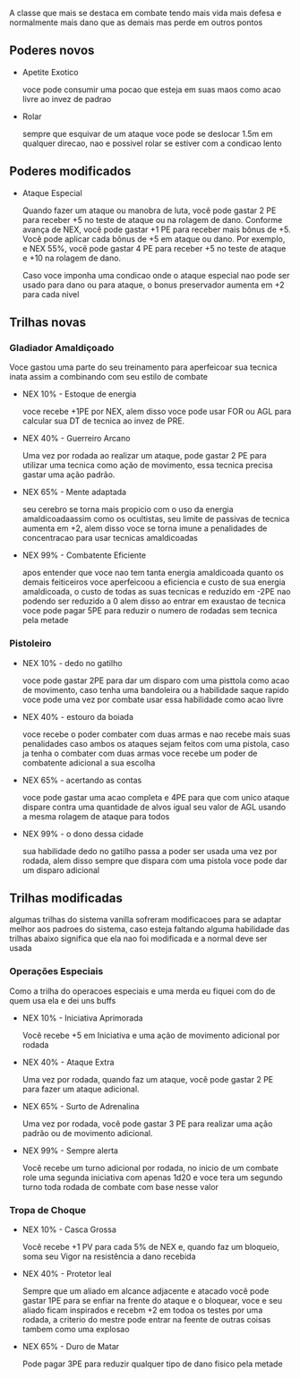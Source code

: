 A classe que mais se destaca em combate tendo mais vida mais defesa e normalmente mais dano que as demais mas perde em outros pontos

## Poderes novos

- Apetite Exotico
    
    voce pode consumir uma pocao que esteja em suas maos como acao livre ao invez de padrao

- Rolar

    sempre que esquivar de um ataque voce pode se deslocar 1.5m em qualquer direcao, nao e possivel rolar se estiver com a condicao lento

## Poderes modificados

- Ataque Especial 
    
    Quando fazer um ataque ou manobra de luta, você pode gastar 2 PE para receber +5 no teste de ataque ou na rolagem de dano. Conforme avança de NEX, você pode gastar +1 PE para receber mais bônus de +5. Você pode aplicar cada bônus de +5 em ataque ou dano. Por exemplo, e NEX 55%, você pode gastar 4 PE para receber +5 no teste de ataque e +10 na rolagem de dano.

    Caso voce imponha uma condicao onde o ataque especial nao pode ser usado para dano ou para ataque, o bonus preservador aumenta em +2 para cada nivel

## Trilhas novas

### Gladiador Amaldiçoado

Voce gastou uma parte do seu treinamento para aperfeicoar sua tecnica inata assim a combinando com seu estilo de combate

- NEX 10% - Estoque de energia
    
    voce recebe +1PE por NEX, alem disso voce pode usar FOR ou AGL para calcular sua DT de tecnica ao invez de PRE.

- NEX 40% - Guerreiro Arcano
    
    Uma vez por rodada ao realizar um ataque, pode gastar 2 PE para utilizar uma tecnica como ação de movimento, essa tecnica precisa gastar uma ação padrão.

- NEX 65% - Mente adaptada
    
    seu cerebro se torna mais propicio com o uso da energia amaldicoadaassim como os ocultistas, seu limite de passivas de tecnica aumenta em +2, alem disso voce se torna imune a penalidades de concentracao para usar tecnicas amaldicoadas

- NEX 99% - Combatente Eficiente

    apos entender que voce nao tem tanta energia amaldicoada quanto os demais feiticeiros voce aperfeicoou a eficiencia e custo de sua energia amaldicoada, o custo de todas as suas tecnicas e reduzido em -2PE nao podendo ser reduzido a 0 alem disso ao entrar em exaustao de tecnica voce pode pagar 5PE para reduzir o numero de rodadas sem tecnica pela metade

### Pistoleiro

- NEX 10% - dedo no gatilho
    
    voce pode gastar 2PE para dar um disparo com uma pisttola como acao de movimento, caso tenha uma bandoleira ou a habilidade saque rapido voce pode uma vez por combate usar essa habilidade como acao livre

- NEX 40% - estouro da boiada
    
    voce recebe o poder combater com duas armas e nao recebe mais suas penalidades caso ambos os ataques sejam feitos com uma pistola, caso ja tenha o combater com duas armas voce recebe um poder de combatente adicional a sua escolha

- NEX 65% - acertando as contas
    
    voce pode gastar uma acao completa e 4PE para que com unico ataque dispare contra uma quantidade de alvos igual seu valor de AGL usando a mesma rolagem de ataque para todos

- NEX 99% - o dono dessa cidade 

    sua habilidade dedo no gatilho passa a poder ser usada uma vez por rodada, alem disso sempre que dispara com uma pistola voce pode dar um disparo adicional

## Trilhas modificadas

algumas trilhas do sistema vanilla sofreram modificacoes para se adaptar melhor aos padroes do sistema, caso esteja faltando alguma habilidade das trilhas abaixo significa que ela nao foi modificada e a normal deve ser usada

### Operações Especiais

Como a trilha do operacoes especiais e uma merda eu fiquei com do de quem usa ela e dei uns buffs

- NEX 10% - Iniciativa Aprimorada
    
    Você recebe +5 em Iniciativa e uma ação de movimento adicional por rodada

- NEX 40% - Ataque Extra
  
    Uma vez por rodada, quando faz um ataque, você pode gastar 2 PE para fazer um ataque adicional.

- NEX 65% - Surto de Adrenalina
  
    Uma vez por rodada, você pode gastar 3 PE para realizar uma ação padrão ou de movimento adicional.

- NEX 99% - Sempre alerta

    Você recebe um turno adicional por rodada, no inicio de um combate role uma segunda iniciativa com apenas 1d20 e voce tera um segundo turno toda rodada de combate com base nesse valor 

### Tropa de Choque

- NEX 10% - Casca Grossa
  
    Você recebe +1 PV para cada 5% de NEX e, quando faz um bloqueio, soma seu Vigor na resistência a dano recebida

- NEX 40% - Protetor leal
  
    Sempre que um aliado em alcance adjacente e atacado você pode gastar 1PE para se enfiar na frente do ataque e o bloquear, voce e seu aliado ficam inspirados e recebm +2 em todoa os testes por uma rodada, a criterio do mestre pode entrar na feente de outras coisas tambem como uma explosao

- NEX 65% - Duro de Matar
  
    Pode pagar 3PE para reduzir qualquer tipo de dano fisico pela metade
